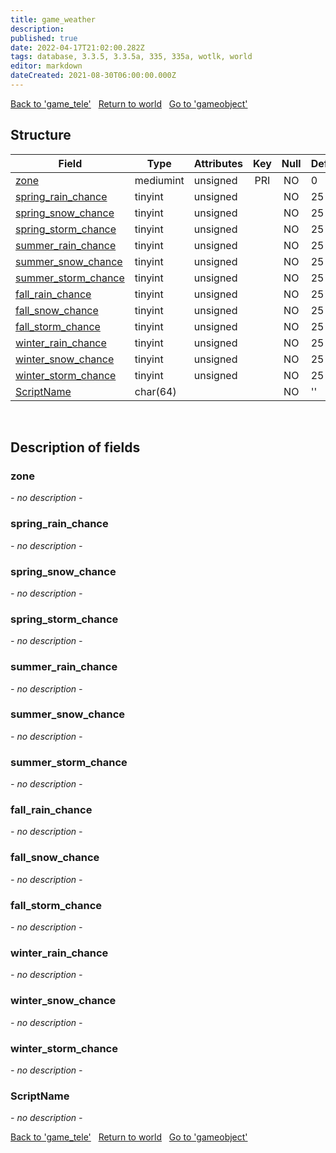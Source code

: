 ```yaml
---
title: game_weather
description: 
published: true
date: 2022-04-17T21:02:00.282Z
tags: database, 3.3.5, 3.3.5a, 335, 335a, wotlk, world
editor: markdown
dateCreated: 2021-08-30T06:00:00.000Z
---
```


<a href="https://trinitycore.info/en/database/335/world/game_tele" class="mt-5 v-btn v-btn--depressed v-btn--flat v-btn--outlined theme--light v-size--default darkblue--text text--lighten-3"><span class="v-btn__content"><i aria-hidden="true" class="v-icon notranslate v-icon--left mdi mdi-arrow-left theme--light"></i><span>Back to 'game_tele'</span></span></a>&nbsp;&nbsp;&nbsp;<a href="https://trinitycore.info/en/database/335/world/home" class="mt-5 v-btn v-btn--depressed v-btn--flat v-btn--outlined theme--light v-size--default darkblue--text text--lighten-3"><span class="v-btn__content"><i aria-hidden="true" class="v-icon notranslate v-icon--left mdi mdi-home-outline theme--light"></i><span>Return to world</span></span></a>&nbsp;&nbsp;&nbsp;<a href="https://trinitycore.info/en/database/335/world/gameobject" class="mt-5 v-btn v-btn--depressed v-btn--flat v-btn--outlined theme--light v-size--default darkblue--text text--lighten-3"><span class="v-btn__content"><span>Go to 'gameobject'</span><i aria-hidden="true" class="v-icon notranslate v-icon--right mdi mdi-arrow-right theme--light"></i></span></a>

## Structure

| Field | Type | Attributes | Key | Null | Default | Extra | Comment |
| --- | --- | --- | :---: | :---: | --- | --- | --- |
| [zone](#zone) | mediumint | unsigned | PRI | NO | 0 |  |  |
| [spring_rain_chance](#spring_rain_chance) | tinyint | unsigned |  | NO | 25 |  |  |
| [spring_snow_chance](#spring_snow_chance) | tinyint | unsigned |  | NO | 25 |  |  |
| [spring_storm_chance](#spring_storm_chance) | tinyint | unsigned |  | NO | 25 |  |  |
| [summer_rain_chance](#summer_rain_chance) | tinyint | unsigned |  | NO | 25 |  |  |
| [summer_snow_chance](#summer_snow_chance) | tinyint | unsigned |  | NO | 25 |  |  |
| [summer_storm_chance](#summer_storm_chance) | tinyint | unsigned |  | NO | 25 |  |  |
| [fall_rain_chance](#fall_rain_chance) | tinyint | unsigned |  | NO | 25 |  |  |
| [fall_snow_chance](#fall_snow_chance) | tinyint | unsigned |  | NO | 25 |  |  |
| [fall_storm_chance](#fall_storm_chance) | tinyint | unsigned |  | NO | 25 |  |  |
| [winter_rain_chance](#winter_rain_chance) | tinyint | unsigned |  | NO | 25 |  |  |
| [winter_snow_chance](#winter_snow_chance) | tinyint | unsigned |  | NO | 25 |  |  |
| [winter_storm_chance](#winter_storm_chance) | tinyint | unsigned |  | NO | 25 |  |  |
| [ScriptName](#scriptname) | char(64) |  |  | NO | '' |  |  |
&nbsp;
## Description of fields

### zone
*- no description -*
&nbsp;

### spring_rain_chance
*- no description -*
&nbsp;

### spring_snow_chance
*- no description -*
&nbsp;

### spring_storm_chance
*- no description -*
&nbsp;

### summer_rain_chance
*- no description -*
&nbsp;

### summer_snow_chance
*- no description -*
&nbsp;

### summer_storm_chance
*- no description -*
&nbsp;

### fall_rain_chance
*- no description -*
&nbsp;

### fall_snow_chance
*- no description -*
&nbsp;

### fall_storm_chance
*- no description -*
&nbsp;

### winter_rain_chance
*- no description -*
&nbsp;

### winter_snow_chance
*- no description -*
&nbsp;

### winter_storm_chance
*- no description -*
&nbsp;

### ScriptName
*- no description -*
&nbsp;

<a href="https://trinitycore.info/en/database/335/world/game_tele" class="mt-5 v-btn v-btn--depressed v-btn--flat v-btn--outlined theme--light v-size--default darkblue--text text--lighten-3"><span class="v-btn__content"><i aria-hidden="true" class="v-icon notranslate v-icon--left mdi mdi-arrow-left theme--light"></i><span>Back to 'game_tele'</span></span></a>&nbsp;&nbsp;&nbsp;<a href="https://trinitycore.info/en/database/335/world/home" class="mt-5 v-btn v-btn--depressed v-btn--flat v-btn--outlined theme--light v-size--default darkblue--text text--lighten-3"><span class="v-btn__content"><i aria-hidden="true" class="v-icon notranslate v-icon--left mdi mdi-home-outline theme--light"></i><span>Return to world</span></span></a>&nbsp;&nbsp;&nbsp;<a href="https://trinitycore.info/en/database/335/world/gameobject" class="mt-5 v-btn v-btn--depressed v-btn--flat v-btn--outlined theme--light v-size--default darkblue--text text--lighten-3"><span class="v-btn__content"><span>Go to 'gameobject'</span><i aria-hidden="true" class="v-icon notranslate v-icon--right mdi mdi-arrow-right theme--light"></i></span></a>
